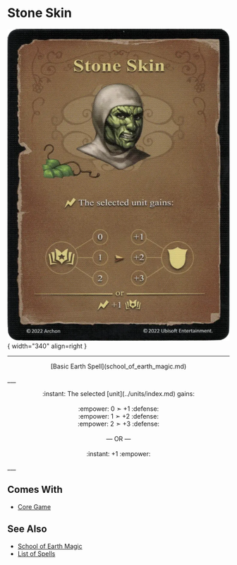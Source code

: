 # Stone Skin

![Stone Skin](../assets/spells-stone_skin.webp){ width="340" align=right }

___
<p style="text-align: center;" markdown>[Basic Earth Spell](school_of_earth_magic.md)</p>
___
<p style="text-align: center;" markdown>:instant: The selected [unit](../units/index.md) gains:<br><br>:empower: 0 ➣ +1 :defense:<br>:empower: 1 ➣ +2 :defense:<br>:empower: 2 ➣ +3 :defense:<br><br>— OR —<br><br>:instant: +1 :empower:</p>
___


## Comes With

- [Core Game](../content/core_game.md)


## See Also

- [School of Earth Magic](school_of_earth_magic.md)
- [List of Spells](index.md)
